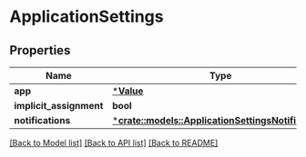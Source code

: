 # ApplicationSettings

## Properties
Name | Type | Description | Notes
------------ | ------------- | ------------- | -------------
**app** | [***Value**](.md) |  | [optional] 
**implicit_assignment** | **bool** |  | [optional] 
**notifications** | [***crate::models::ApplicationSettingsNotifications**](ApplicationSettingsNotifications.md) |  | [optional] 

[[Back to Model list]](../README.md#documentation-for-models) [[Back to API list]](../README.md#documentation-for-api-endpoints) [[Back to README]](../README.md)


